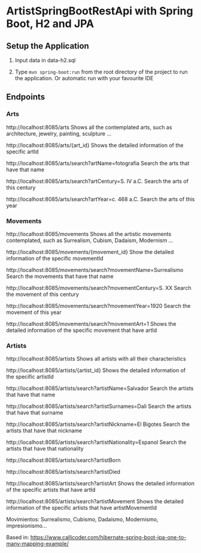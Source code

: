 # ArtistSpringBootRestApi with Spring Boot, H2 and JPA

## Setup the Application

1. Input data in data-h2.sql

2. Type `mvn spring-boot:run` from the root directory of the project to run the application. Or automatic run with your favourite IDE

## Endpoints

### Arts

http://localhost:8085/arts
Shows all the contemplated arts, such as architecture, jewelry, painting, sculpture ...

http://localhost:8085/arts/{art_id}
Shows the detailed information of the specific artId

http://localhost:8085/arts/search?artName=fotografia
Search the arts that have that name

http://localhost:8085/arts/search?artCentury=S. IV a.C.
Search the arts of this century

http://localhost:8085/arts/search?artYear=c. 468 a.C.
Search the arts of this year

### Movements

http://localhost:8085/movements
Shows all the artistic movements contemplated, such as Surrealism, Cubism, Dadaism, Modernism ...

http://localhost:8085/movements/{movement_id}
Show the detailed information of the specific movementId

http://localhost:8085/movements/search?movementName=Surrealismo
Search the movements that have that name

http://localhost:8085/movements/search?movementCentury=S. XX
Search the movement of this century

http://localhost:8085/movements/search?movementYear=1920
Search the movement of this year

http://localhost:8085/movements/search?movementArt=1
Shows the detailed information of the specific movement that have artId

### Artists

http://localhost:8085/artists
Shows all artists with all their characteristics

http://localhost:8085/artists/{artist_id}
Shows the detailed information of the specific artistId

http://localhost:8085/artists/search?artistName=Salvador
Search the artists that have that name

http://localhost:8085/artists/search?artistSurnames=Dali
Search the artists that have that surname

http://localhost:8085/artists/search?artistNickname=El Bigotes
Search the artists that have that nickname

http://localhost:8085/artists/search?artistNationality=Espanol
Search the artists that have that nationality

http://localhost:8085/artists/search?artistBorn


http://localhost:8085/artists/search?artistDied


http://localhost:8085/artists/search?artistArt
Shows the detailed information of the specific artists that have artId

http://localhost:8085/artists/search?artistMovement
Shows the detailed information of the specific artists that have artistMovementId


Movimientos: Surrealismo, Cubismo, Dadaísmo, Modernismo, impresionismo...

	

Based in: https://www.callicoder.com/hibernate-spring-boot-jpa-one-to-many-mapping-example/